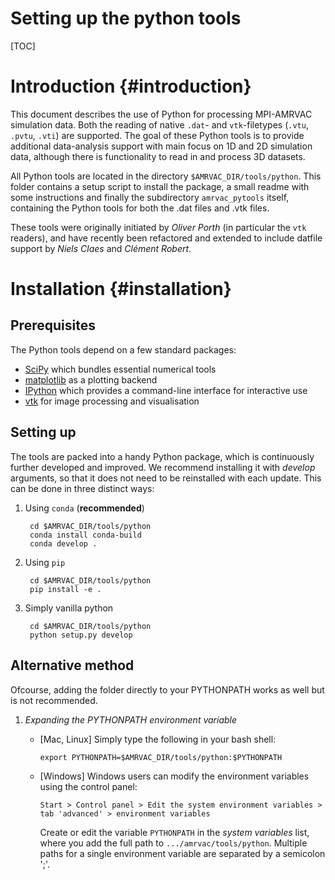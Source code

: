 # Setting up the python tools

[TOC]

# Introduction {#introduction}

This document describes the use of Python for processing MPI-AMRVAC simulation data.
Both the reading of native `.dat`- and `vtk`-filetypes (`.vtu`, `.pvtu`, `.vti`) are supported.
The goal of these Python tools is to provide additional data-analysis support with main focus
on 1D and 2D simulation data, although there is functionality to read in and process 3D datasets.

All Python tools are located in the directory `$AMRVAC_DIR/tools/python`. This folder contains a setup
script to install the package, a small readme with some instructions and finally the subdirectory `amrvac_pytools` itself,
containing the Python tools for both the .dat files and .vtk files.

These tools were originally initiated by _Oliver Porth_ (in particular the `vtk` readers),
and have recently been refactored and extended to include datfile support by _Niels Claes_ and _Clément Robert_.

# Installation {#installation}
## Prerequisites

The Python tools depend on a few standard packages:

* [SciPy](https://www.scipy.org/) which bundles essential numerical tools
* [matplotlib](https://matplotlib.org/) as a plotting backend
* [IPython](https://ipython.org/) which provides a command-line interface for interactive use
* [vtk](https://pypi.org/project/vtk/) for image processing and visualisation

## Setting up
The tools are packed into a handy Python package, which is continuously further developed and improved.
We recommend installing it with _develop_ arguments, so that it does not need to be reinstalled with each update.
This can be done in three distinct ways:

1. Using `conda` (**recommended**)

        cd $AMRVAC_DIR/tools/python
        conda install conda-build
        conda develop .
	
2. Using `pip`

        cd $AMRVAC_DIR/tools/python
        pip install -e .
	
3. Simply vanilla python

        cd $AMRVAC_DIR/tools/python
        python setup.py develop
	
## Alternative method
Ofcourse, adding the folder directly to your PYTHONPATH works as well but is not recommended.

1. _Expanding the PYTHONPATH environment variable_

   * [Mac, Linux] Simply type the following in your bash shell:

         export PYTHONPATH=$AMRVAC_DIR/tools/python:$PYTHONPATH

   * [Windows] Windows users can modify the environment variables using the control panel:

         Start > Control panel > Edit the system environment variables >
         tab 'advanced' > environment variables

     Create or edit the variable `PYTHONPATH` in the _system variables_ list, where you add the
     full path to `.../amrvac/tools/python`. Multiple paths for a single environment variable are separated by a semicolon ';'.
